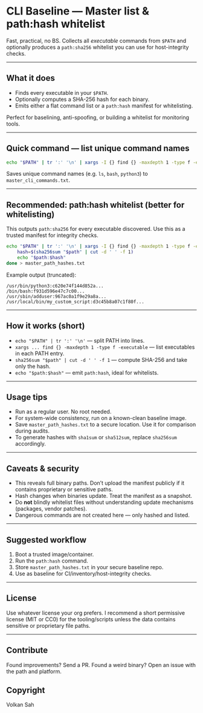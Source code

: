 # CLI Baseline — Master list & path:hash whitelist

Fast, practical, no BS.
Collects all *executable* commands from `$PATH` and optionally produces a `path:sha256` whitelist you can use for host-integrity checks.

---

## What it does

* Finds every executable in your `$PATH`.
* Optionally computes a SHA-256 hash for each binary.
* Emits either a flat command list or a `path:hash` manifest for whitelisting.

Perfect for baselining, anti-spoofing, or building a whitelist for monitoring tools.

---

## Quick command — list unique command names

```bash
echo "$PATH" | tr ':' '\n' | xargs -I {} find {} -maxdepth 1 -type f -executable -printf '%f\n' 2>/dev/null | sort -u > master_cli_commands.txt
```

Saves unique command names (e.g. `ls`, `bash`, `python3`) to `master_cli_commands.txt`.

---

## Recommended: path:hash whitelist (better for whitelisting)

This outputs `path:sha256` for every executable discovered. Use this as a trusted manifest for integrity checks.

```bash
echo "$PATH" | tr ':' '\n' | xargs -I {} find {} -maxdepth 1 -type f -executable 2>/dev/null | while read path; do 
    hash=$(sha256sum "$path" | cut -d ' ' -f 1)
    echo "$path:$hash"
done > master_path_hashes.txt
```

Example output (truncated):

```
/usr/bin/python3:c620e74f144d852a...
/bin/bash:f931d596e47c7c00...
/usr/sbin/adduser:967ac0a1f9e29a8a...
/usr/local/bin/my_custom_script:d3c45b8a07c1f80f...
```

---

## How it works (short)

* `echo "$PATH" | tr ':' '\n'` — split PATH into lines.
* `xargs ... find {} -maxdepth 1 -type f -executable` — list executables in each PATH entry.
* `sha256sum "$path" | cut -d ' ' -f 1` — compute SHA-256 and take only the hash.
* `echo "$path:$hash"` — emit `path:hash`, ideal for whitelists.

---

## Usage tips

* Run as a regular user. No root needed.
* For system-wide consistency, run on a known-clean baseline image.
* Save `master_path_hashes.txt` to a secure location. Use it for comparison during audits.
* To generate hashes with `sha1sum` or `sha512sum`, replace `sha256sum` accordingly.

---

## Caveats & security

* This reveals full binary paths. Don’t upload the manifest publicly if it contains proprietary or sensitive paths.
* Hash changes when binaries update. Treat the manifest as a snapshot.
* Do **not** blindly whitelist files without understanding update mechanisms (packages, vendor patches).
* Dangerous commands are not created here — only hashed and listed.

---

## Suggested workflow

1. Boot a trusted image/container.
2. Run the `path:hash` command.
3. Store `master_path_hashes.txt` in your secure baseline repo.
4. Use as baseline for CI/inventory/host-integrity checks.

---

## License

Use whatever license your org prefers. I recommend a short permissive license (MIT or CC0) for the tooling/scripts unless the data contains sensitive or proprietary file paths.

---

## Contribute

Found improvements? Send a PR.
Found a weird binary? Open an issue with the path and platform.

## Copyright
Volkan Sah
